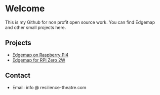 # Welcome

This is my Github for non profit open source work. You can find Edgemap and other small projects here. 

## Projects

* [Edgemap on Raspberry Pi4](https://github.com/resiliencetheatre/rpi4edgemap)
* [Edgemap for RPi Zero 2W ](https://github.com/resiliencetheatre/rpi2wedgemap)

## Contact 

  * Email: info @ resilience-theatre.com

<!---
resiliencetheatre/resiliencetheatre is a ✨ special ✨ repository because its `README.md` (this file) appears on your GitHub profile.
You can click the Preview link to take a look at your changes.
--->
